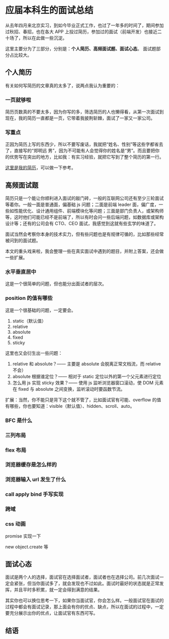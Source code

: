 # 应届本科生的面试总结

从去年四月来北京实习，到如今毕业正式工作，也过了一年多的时间了，期间参加过秋招、春招，也在各大 APP 上投过简历，参加过的面试（前端开发）也接近二十场了，所以在此做一些沉淀。

这里主要分为了三部分，分别是：**个人简历、高频面试题、面试心态**。 面试题部分占比较大。

## 个人简历

有关如何写简历的文章真的太多了，说两点我认为重要的：

### 一页就够啦

简历页数真的不要太多，因为你写的多，筛选简历的人也懒得看，从第一次面试到现在，我的简历一直都是一页，它带着我披荆斩棘，面试了一家又一家公司。

### 写重点

正因为简历上写的东西少，所以不要写废话，我就把“姓名、性别”等这些字都省去了，直接写的“郑明远 男”，因为不可能有人会觉得你的姓名是“男”。而且要把你的优势写在突出的地方，比如我：有实习经验，就把它写到了整个简历的第一行。

[这里是我的简历](https://s2.ax1x.com/2019/07/14/ZIgghT.jpg)，可以做一下参考。

## 高频面试题

简历只是一个能让你顺利进入面试的敲门砖，一般的互联网公司还有至少三轮面试等着你。一般一面是普通面，偏基础 js 问题；二面是前端 leader 面，偏广度，一些如性能优化、设计通用组件、前端模块化等问题；三面是部门负责人，或架构师等，这时他们可能已经不是前端了，所以有时会问一些后端问题，如数据库或架构设计等；还有的公司会有 CTO、CEO 面试，我感觉到这就有些玄学的味道了。

面试当然会考察你本身的技术实力，但有些问题也是有规律可循的，比如那些经常被问到的面试题。

本文的重头戏来啦，我会整理一些在真实面试中遇到的题目，并附上答案，还会做一些扩展。

### 水平垂直居中

这是一个很简单的问题，但也能分出面试者的层次。

### position 的值有哪些

这是一个很基础的问题，一定要会。

1. static（默认值）
2. relative
3. absolute
4. fixed
5. sticky

这里也又会衍生出一些问题：

1. relative 和 absolute？—— 主要是 absolute 会脱离正常文档流，而 relative 不会）
2. absolute 根据谁定位？—— 相对于 static 定位以外的第一个父元素进行定位
3. 怎么用 js 实现 sticky 效果？—— 使用 js 监听浏览器窗口滚动，使 DOM 元素在 fixed 与 absolute 之间变换，监听滚动时要函数节流。

扩展：当然，你不能只是背下这个就不管了，比如面试官有可能、overflow 的值有哪些，你也要知道：visible（默认值）、hidden、scroll、auto。

### BFC 是什么

### 三列布局

### flex 布局

### 浏览器缓存是怎么样的

### 浏览器输入 url 发生了什么

### call apply bind 手写实现

### 跨域

### css 动画

promise 实现一下

new object.create 等

## 面试心态

面试是两个人的选择，面试官在选择面试者，面试者也在选择公司。前几次面试一定会紧张，但当你面试多了，就会发现也不过如此。面试时最好的状态就是正常发挥，并且平时多积累，就一定会得到满意的结果。

其实你也可以换位思考一下，如果你当面试官，你会怎么样。一般面试官在面试的过程中都会有面试记录，那上面会有你的优点、缺点，所以在面试的过程中，一定要充分展示出你的优点，让面试官有东西可写。

## 结语
